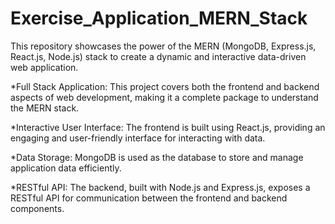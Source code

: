 # Exercise_Application_MERN_Stack
This repository showcases the power of the MERN (MongoDB, Express.js, React.js, Node.js) stack to create a dynamic and interactive data-driven web application. 

*Full Stack Application: This project covers both the frontend and backend aspects of web development, making it a complete package to understand the MERN stack.

*Interactive User Interface: The frontend is built using React.js, providing an engaging and user-friendly interface for interacting with data.

*Data Storage: MongoDB is used as the database to store and manage application data efficiently.

*RESTful API: The backend, built with Node.js and Express.js, exposes a RESTful API for communication between the frontend and backend components.


